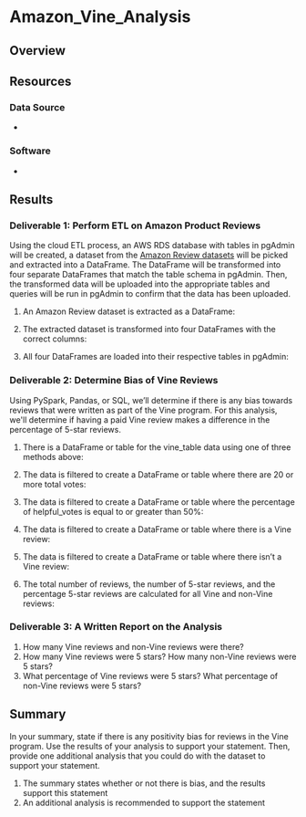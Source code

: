 # Amazon_Vine_Analysis

## Overview 

## Resources
### Data Source 
- 

### Software
- 


## Results
### Deliverable 1: Perform ETL on Amazon Product Reviews
Using the cloud ETL process, an AWS RDS database with tables in pgAdmin will be created, a dataset from the [Amazon Review datasets](https://s3.amazonaws.com/amazon-reviews-pds/tsv/index.txt) will be picked and extracted into a DataFrame. The DataFrame will be transformed into four separate DataFrames that match the table schema in pgAdmin. Then, the transformed data will be uploaded into the appropriate tables and queries will be run in pgAdmin to confirm that the data has been uploaded.

1. An Amazon Review dataset is extracted as a DataFrame:

2. The extracted dataset is transformed into four DataFrames with the correct columns:

3. All four DataFrames are loaded into their respective tables in pgAdmin:


### Deliverable 2: Determine Bias of Vine Reviews
Using PySpark, Pandas, or SQL, we’ll determine if there is any bias towards reviews that were written as part of the Vine program. For this analysis, we'll determine if having a paid Vine review makes a difference in the percentage of 5-star reviews.

1. There is a DataFrame or table for the vine_table data using one of three methods above:

2. The data is filtered to create a DataFrame or table where there are 20 or more total votes:

3. The data is filtered to create a DataFrame or table where the percentage of helpful_votes is equal to or greater than 50%:

4. The data is filtered to create a DataFrame or table where there is a Vine review:

5. The data is filtered to create a DataFrame or table where there isn’t a Vine review:

6. The total number of reviews, the number of 5-star reviews, and the percentage 5-star reviews are calculated for all Vine and non-Vine reviews:

### Deliverable 3: A Written Report on the Analysis

1. How many Vine reviews and non-Vine reviews were there?
2. How many Vine reviews were 5 stars? How many non-Vine reviews were 5 stars?
3. What percentage of Vine reviews were 5 stars? What percentage of non-Vine reviews were 5 stars?

## Summary 
In your summary, state if there is any positivity bias for reviews in the Vine program. Use the results of your analysis to support your statement. Then, provide one additional analysis that you could do with the dataset to support your statement.

1. The summary states whether or not there is bias, and the results support this statement 
2. An additional analysis is recommended to support the statement
